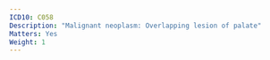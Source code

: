 ```yaml
---
ICD10: C058
Description: "Malignant neoplasm: Overlapping lesion of palate"
Matters: Yes
Weight: 1
---
```

